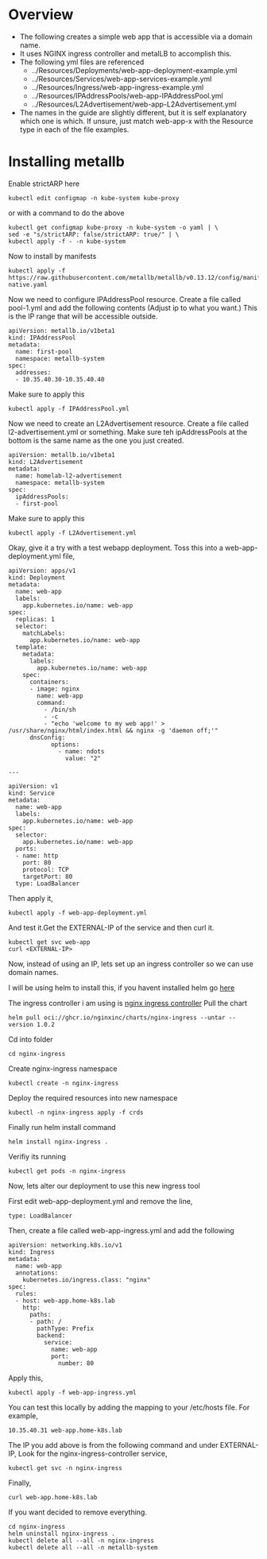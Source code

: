 # Overview

- The following creates a simple web app that is accessible via a domain name.
- It uses NGINX ingress controller and metalLB to accomplish this.
- The following yml files are referenced
  - ../Resources/Deployments/web-app-deployment-example.yml
  - ../Resources/Services/web-app-services-example.yml
  - ../Resources/Ingress/web-app-ingress-example.yml
  - ../Resources/IPAddressPools/web-app-IPAddressPool.yml
  - ../Resources/L2Advertisement/web-app-L2Advertisement.yml
- The names in the guide are slightly different, but it is self explanatory which one is which. If unsure, just match web-app-x with the Resource type in each of the file examples.


# Installing metallb

Enable strictARP here

    kubectl edit configmap -n kube-system kube-proxy 

or with a command to do the above

    kubectl get configmap kube-proxy -n kube-system -o yaml | \
    sed -e "s/strictARP: false/strictARP: true/" | \
    kubectl apply -f - -n kube-system

Now to install by manifests

    kubectl apply -f https://raw.githubusercontent.com/metallb/metallb/v0.13.12/config/manifests/metallb-native.yaml 

Now we need to configure IPAddressPool resource. Create a file called pool-1.yml and add the following contents (Adjust ip to what you want.) This is the IP range that will be accessible outside.

    apiVersion: metallb.io/v1beta1
    kind: IPAddressPool
    metadata:
      name: first-pool
      namespace: metallb-system
    spec:
      addresses:
      - 10.35.40.30-10.35.40.40

Make sure to apply this

    kubectl apply -f IPAddressPool.yml

Now we need to create an L2Advertisement resource. Create a file called l2-advertisement.yml or something. Make sure teh ipAddressPools at the bottom is the same name as the one you just created.

    apiVersion: metallb.io/v1beta1
    kind: L2Advertisement
    metadata:
      name: homelab-l2-advertisement
      namespace: metallb-system
    spec:
      ipAddressPools:
      - first-pool

Make sure to apply this

    kubectl apply -f L2Advertisement.yml

Okay, give it a try with a test webapp deployment. Toss this into a web-app-deployment.yml file,

    apiVersion: apps/v1
    kind: Deployment
    metadata:
      name: web-app
      labels:
        app.kubernetes.io/name: web-app
    spec:
      replicas: 1
      selector:
        matchLabels:
          app.kubernetes.io/name: web-app
      template:
        metadata:
          labels:
            app.kubernetes.io/name: web-app
        spec:
          containers:
          - image: nginx
            name: web-app
            command: 
              - /bin/sh
              - -c
              - "echo 'welcome to my web app!' > /usr/share/nginx/html/index.html && nginx -g 'daemon off;'"
          dnsConfig:
                options:
                  - name: ndots
                    value: "2"

    ---

    apiVersion: v1
    kind: Service
    metadata:
      name: web-app
      labels:
        app.kubernetes.io/name: web-app
    spec:
      selector:
        app.kubernetes.io/name: web-app
      ports:
      - name: http
        port: 80
        protocol: TCP
        targetPort: 80
      type: LoadBalancer

Then apply it,

    kubectl apply -f web-app-deployment.yml

And test it.Get the EXTERNAL-IP of the service and then curl it.
    
    kubectl get svc web-app
    curl <EXTERNAL-IP> 

Now, instead of using an IP, lets set up an ingress controller so we can use domain names.

I will be using helm to install this, if you havent installed helm go [here](https://helm.sh/docs/intro/install/)

The ingress controller i am using is [nginx ingress controller](https://docs.nginx.com/nginx-ingress-controller/installation/installing-nic/installation-with-manifests/)
Pull the chart

    helm pull oci://ghcr.io/nginxinc/charts/nginx-ingress --untar --version 1.0.2

Cd into folder

    cd nginx-ingress

Create nginx-ingress namespace

    kubectl create -n nginx-ingress

Deploy the required resources into new namespace

    kubectl -n nginx-ingress apply -f crds

Finally run helm install command

    helm install nginx-ingress .

Verifiy its running

    kubectl get pods -n nginx-ingress

Now, lets alter our deployment to use this new ingress tool

First edit web-app-deployment.yml and remove the line,

    type: LoadBalancer

Then, create a file called web-app-ingress.yml and add the following

    apiVersion: networking.k8s.io/v1
    kind: Ingress
    metadata:
      name: web-app
      annotations:
        kubernetes.io/ingress.class: "nginx"
    spec:
      rules:
      - host: web-app.home-k8s.lab
        http:
          paths:
          - path: /
            pathType: Prefix
            backend:
              service:
                name: web-app
                port:
                  number: 80

Apply this,

    kubectl apply -f web-app-ingress.yml

You can test this locally by adding the mapping to your /etc/hosts file. For example,
    
    10.35.40.31 web-app.home-k8s.lab

The IP you add above is from the following command and under EXTERNAL-IP, Look for the nginx-ingress-controller service,    
    
    kubectl get svc -n nginx-ingress

Finally,

    curl web-app.home-k8s.lab

If you want decided to remove everything.

    cd nginx-ingress
    helm uninstall nginx-ingress .
    kubectl delete all --all -n nginx-ingress
    kubectl delete all --all -n metallb-system
  
    
